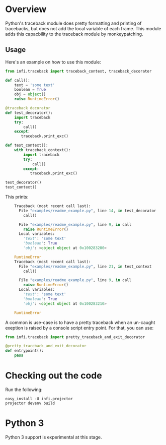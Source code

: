 Overview
========
Python's traceback module does pretty formatting and printing of tracebacks, but does not add the local variable of each frame.
This module adds this capacbility to the traceback module by monkeypatching.

Usage
-----

Here's an example on how to use this module:

```python
from infi.traceback import traceback_context, traceback_decorator

def call():
    text = 'some text'
    boolean = True
    obj = object()
    raise RuntimeError()

@traceback_decorator
def test_decorator():
    import traceback
    try:
        call()
    except:
       traceback.print_exc()

def test_context():
    with traceback_context():
        import traceback
        try:
            call()
        except:
           traceback.print_exc()

test_decorator()
test_context()
```

This prints:
```python
    Traceback (most recent call last):
      File "examples/readme_example.py", line 14, in test_decorator
        call()

      File "examples/readme_example.py", line 9, in call
        raise RuntimeError()
      Local variables:
        'text': 'some text'
        'boolean': True
        'obj': <object object at 0x100283200>

    RuntimeError
    Traceback (most recent call last):
      File "examples/readme_example.py", line 21, in test_context
        call()

      File "examples/readme_example.py", line 9, in call
        raise RuntimeError()
      Local variables:
        'text': 'some text'
        'boolean': True
        'obj': <object object at 0x100283210>

    RuntimeError
```

A common is use-case is to have a pretty traceback when an un-caught exeption is raised by a console script entry point. For that, you can use:

```python
from infi.traceback import pretty_traceback_and_exit_decorator

@pretty_traceback_and_exit_decorator
def entrypoint():
    pass
```

Checking out the code
=====================

Run the following:

    easy_install -U infi.projector
    projector devenv build

Python 3
========

Python 3 support is experimental at this stage.
